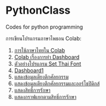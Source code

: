# PythonClass
Codes for python programming

การเขียนโปรแกรมภาษาไพธอน
Colab:
1. [การใช้ภาษาไทยใน Colab](https://kamkanyawee.medium.com/%E0%B9%81%E0%B8%AA%E0%B8%94%E0%B8%87%E0%B8%9C%E0%B8%A5%E0%B8%A0%E0%B8%B2%E0%B8%A9%E0%B8%B2%E0%B9%84%E0%B8%97%E0%B8%A2%E0%B9%83%E0%B8%99%E0%B8%81%E0%B8%A3%E0%B8%B2%E0%B8%9F%E0%B8%82%E0%B8%AD%E0%B8%87-matplotlib-%E0%B8%9A%E0%B8%99-google-colab-37210d9a9f31)
2. [Colab เรื่องการทำ Dashboard](https://colab.research.google.com/drive/1OP1ZlLeACh6V4uinpVFVM4lSsECMBZqN?usp=sharing)
3. [ตัวอย่างโปรแกรม Set Thai Font](https://github.com/suwat9/PythonClass/blob/main/CodeAI/setFontThai.py)
4. [Dashboard1](https://github.com/suwat9/PythonClass/blob/main/CodeAI/Dashboard1.py)
5. [แสดงข้อมูลเตียงตึกศัลยกรรม](https://github.com/suwat9/PythonClass/blob/main/CodeAI/surgery1.py)
6. [แสดงข้อมูลเตียงตึกศัลยกรรมและออร์โธปิดิกส์](https://github.com/suwat9/PythonClass/blob/main/CodeAI/sur_ortho1.py)
7. [แสดงสิทธิ์การรักษา](https://github.com/suwat9/PythonClass/blob/main/CodeAI/priority1.py)
8. [แสดงกราฟแยกตามสิทธิ์การรักษา](https://github.com/suwat9/PythonClass/blob/main/CodeAI/priorityGraph.py)
